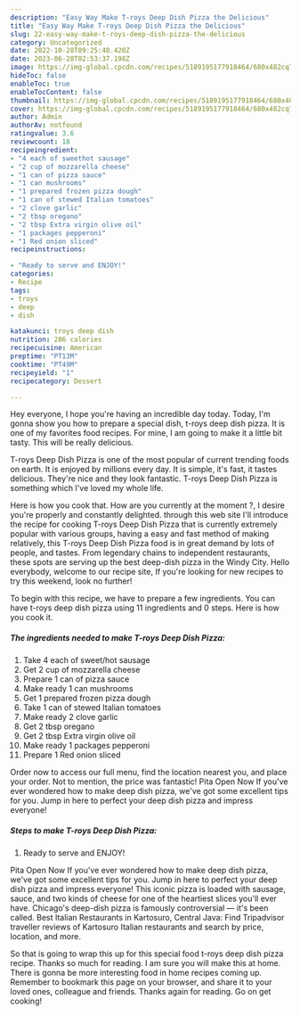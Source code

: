 ```yaml
---
description: "Easy Way Make T-roys Deep Dish Pizza the Delicious"
title: "Easy Way Make T-roys Deep Dish Pizza the Delicious"
slug: 22-easy-way-make-t-roys-deep-dish-pizza-the-delicious
category: Uncategorized
date: 2022-10-28T09:25:48.420Z
date: 2023-06-28T02:53:37.198Z
image: https://img-global.cpcdn.com/recipes/5189195177918464/680x482cq70/t-roys-deep-dish-pizza-recipe-main-photo.jpg
hideToc: false
enableToc: true
enableTocContent: false
thumbnail: https://img-global.cpcdn.com/recipes/5189195177918464/680x482cq70/t-roys-deep-dish-pizza-recipe-main-photo.jpg
cover: https://img-global.cpcdn.com/recipes/5189195177918464/680x482cq70/t-roys-deep-dish-pizza-recipe-main-photo.jpg
author: Admin
authorAv: notfound
ratingvalue: 3.6
reviewcount: 18
recipeingredient:
- "4 each of sweethot sausage"
- "2 cup of mozzarella cheese"
- "1 can of pizza sauce"
- "1 can mushrooms"
- "1 prepared frozen pizza dough"
- "1 can of stewed Italian tomatoes"
- "2 clove garlic"
- "2 tbsp oregano"
- "2 tbsp Extra virgin olive oil"
- "1 packages pepperoni"
- "1 Red onion sliced"
recipeinstructions:

- "Ready to serve and ENJOY!"
categories:
- Recipe
tags:
- troys
- deep
- dish

katakunci: troys deep dish 
nutrition: 286 calories
recipecuisine: American
preptime: "PT13M"
cooktime: "PT49M"
recipeyield: "1"
recipecategory: Dessert

---
```



Hey everyone, I hope you're having an incredible day today. Today, I'm gonna show you how to prepare a special dish, t-roys deep dish pizza. It is one of my favorites food recipes. For mine, I am going to make it a little bit tasty. This will be really delicious.

T-roys Deep Dish Pizza is one of the most popular of current trending foods on earth. It is enjoyed by millions every day. It is simple, it's fast, it tastes delicious. They're nice and they look fantastic. T-roys Deep Dish Pizza is something which I've loved my whole life.

Here is how you cook that. How are you currently at the moment ?, I desire you&#39;re properly and constantly delighted. through this web site I&#39;ll introduce the recipe for cooking T-roys Deep Dish Pizza that is currently extremely popular with various groups, having a easy and fast method of making relatively, this T-roys Deep Dish Pizza food is in great demand by lots of people, and tastes. From legendary chains to independent restaurants, these spots are serving up the best deep-dish pizza in the Windy City. Hello everybody, welcome to our recipe site, If you&#39;re looking for new recipes to try this weekend, look no further!


To begin with this recipe, we have to prepare a few ingredients. You can have t-roys deep dish pizza using 11 ingredients and 0 steps. Here is how you cook it.

<!--inarticleads1-->

##### The ingredients needed to make T-roys Deep Dish Pizza:

1. Take 4 each of sweet/hot sausage
1. Get 2 cup of mozzarella cheese
1. Prepare 1 can of pizza sauce
1. Make ready 1 can mushrooms
1. Get 1 prepared frozen pizza dough
1. Take 1 can of stewed Italian tomatoes
1. Make ready 2 clove garlic
1. Get 2 tbsp oregano
1. Get 2 tbsp Extra virgin olive oil
1. Make ready 1 packages pepperoni
1. Prepare 1 Red onion sliced


Order now to access our full menu, find the location nearest you, and place your order. Not to mention, the price was fantastic! Pita Open Now If you&#39;ve ever wondered how to make deep dish pizza, we&#39;ve got some excellent tips for you. Jump in here to perfect your deep dish pizza and impress everyone! 

<!--inarticleads2-->

##### Steps to make T-roys Deep Dish Pizza:


1. Ready to serve and ENJOY!

Pita Open Now If you&#39;ve ever wondered how to make deep dish pizza, we&#39;ve got some excellent tips for you. Jump in here to perfect your deep dish pizza and impress everyone! This iconic pizza is loaded with sausage, sauce, and two kinds of cheese for one of the heartiest slices you&#39;ll ever have. Chicago&#39;s deep-dish pizza is famously controversial — it&#39;s been called. Best Italian Restaurants in Kartosuro, Central Java: Find Tripadvisor traveller reviews of Kartosuro Italian restaurants and search by price, location, and more. 

So that is going to wrap this up for this special food t-roys deep dish pizza recipe. Thanks so much for reading. I am sure you will make this at home. There is gonna be more interesting food in home recipes coming up. Remember to bookmark this page on your browser, and share it to your loved ones, colleague and friends. Thanks again for reading. Go on get cooking!

